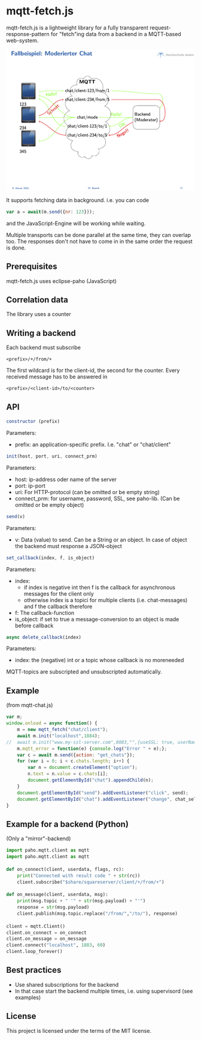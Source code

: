 # mqtt-fetch.js
mqtt-fetch.js is a lightweight library for a fully transparent request-response-pattern for 
"fetch"ing data from a backend in a MQTT-based web-system.

![](ibs.png)

It supports fetching data in background. i.e. you can code
```javascript
var a = await(m.send({nr: 123}));
```
and the JavaScript-Engine will be working while waiting.

Multiple transports can be done parallel at the same time, they can overlap too. The responses
don't not have to come in in the same order the request is done.


## Prerequisites
mqtt-fetch.js uses eclipse-paho (JavaScript)

## Correlation data
The library uses a counter

## Writing a backend
Each backend must subscribe
```
<prefix>/+/from/+
```
The first wildcard is for the client-id, the second for the counter.
Every received message has to be answered in
```
<prefix>/<client-id>/to/<counter>
```

## API

```javascript
constructor (prefix)
```
Parameters:
- prefix: an application-specific prefix. I.e. "chat" or "chat/client"

```javascript
init(host, port, uri, connect_prm)
```
Parameters:
- host: ip-address oder name of the server
- port: ip-port
- uri: For HTTP-protocol (can be omitted or be empty string)
- connect_prm: for username, password, SSL, see paho-lib. (Can be omitted or be empty object)

```javascript
send(v)
```
Parameters:
- v: Data (value) to send. Can be a String or an object. In case of object the backend must
        response a JSON-object

```javascript
set_callback(index, f, is_object)
```
Parameters:
- index:
    - if index is negative int then f is the callback for asynchronous messages for the client only
    - otherwise index is a topici for multiple clients (i.e. chat-messages) and f the callback therefore
- f: The callback-function
- is_object: if set to true a message-conversion to an object is made before callback


```javascript
async delete_callback(index)
```
Parameters:
- index: the (negative) int or a topic whose callback is no moreneeded
    
MQTT-topics are subscripted and unsubscripted automatically.

## Example
(from mqtt-chat.js)
```javascript
var m;
window.onload = async function() {
	m = new mqtt_fetch("chat/client");
	await m.init("localhost",1884);
//	await m.init("www.my-ssl-server.com",8083,"",{useSSL: true, userName: "...", password: "..."});
	m.mqtt_error = function(e) {console.log("Error " + e);};
	var c = await m.send({action: "get_chats"});
	for (var i = 0; i < c.chats.length; i++) {
		var n = document.createElement("option");
		n.text = n.value = c.chats[i];
		document.getElementById("chat").appendChild(n);
	}
	document.getElementById("send").addEventListener("click", send);
	document.getElementById("chat").addEventListener("change", chat_select);
}
```
## Example for a backend (Python)
(Only a "mirror"-backend)
```python
import paho.mqtt.client as mqtt
import paho.mqtt.client as mqtt

def on_connect(client, userdata, flags, rc):
    print("Connected with result code " + str(rc))
    client.subscribe("$share/squareserver/client/+/from/+")

def on_message(client, userdata, msg):
	print(msg.topic + " '" + str(msg.payload) + "'")
	response = str(msg.payload)
	client.publish(msg.topic.replace("/from/","/to/"), response)

client = mqtt.Client()
client.on_connect = on_connect
client.on_message = on_message
client.connect("localhost", 1883, 60)
client.loop_forever()

```
## Best practices
- Use shared subscriptions for the backend
- In that case start the backend multiple times, i.e. using supervisord (see examples)

## License
This project is licensed under the terms of the MIT license.
